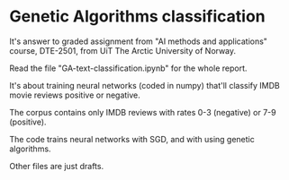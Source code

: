 # Genetic Algorithms classification

It's answer to graded assignment from "AI methods and applications" course, DTE-2501, from UiT The Arctic University of Norway.

Read the file "GA-text-classification.ipynb" for the whole report.

It's about training neural networks (coded in numpy) that'll classify IMDB movie reviews positive or negative.

The corpus contains only IMDB reviews with rates 0-3 (negative) or 7-9 (positive).

The code trains neural networks with SGD, and with using genetic algorithms. 

Other files are just drafts.
